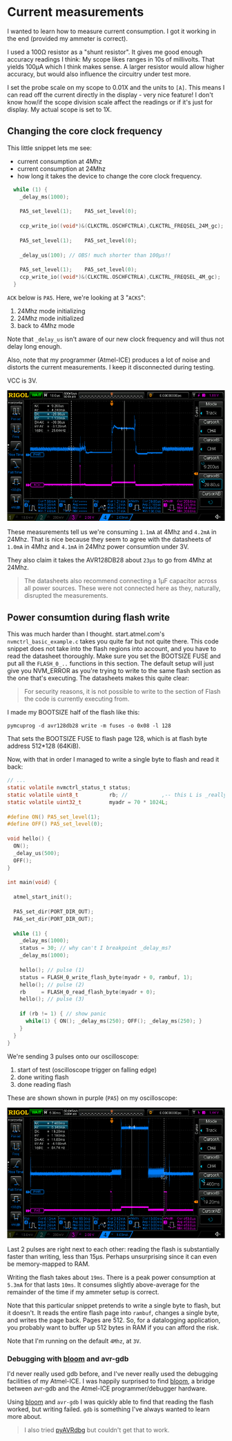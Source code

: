   [bloom]:https://bloom.oscillate.io/

# Current measurements

I wanted to learn how to measure current consumption. I got it working
in the end (provided my ammeter is correct).

I used a 100Ω resistor as a "shunt resistor". It gives me good enough
accuracy readings I think: My scope likes ranges in 10s of
millivolts. That yields 100µA which I think makes sense. A larger
resistor would allow higher accuracy, but would also influence the
circuitry under test more.

I set the probe scale on my scope to 0.01X and the units to
`[A]`. This means I can read off the current directly in the display -
very nice feature! I don't know how/if the scope division scale affect
the readings or if it's just for display. My actual scope is set to
1X.

## Changing the core clock frequency

This little snippet lets me see:

- current consumption at 4Mhz
- current consumption at 24Mhz
- how long it takes the device to change the core clock frequency.

```C
  while (1) {
    _delay_ms(1000);

    PA5_set_level(1);    PA5_set_level(0);
    
    ccp_write_io((void*)&(CLKCTRL.OSCHFCTRLA),CLKCTRL_FREQSEL_24M_gc);

    PA5_set_level(1);    PA5_set_level(0);

    _delay_us(100); // OBS! much shorter than 100µs!!
    
    PA5_set_level(1);    PA5_set_level(0);
    ccp_write_io((void*)&(CLKCTRL.OSCHFCTRLA),CLKCTRL_FREQSEL_4M_gc);
  }
```

`ACK` below is `PA5`. Here, we're looking at 3 "`ACKS`":

1. 24Mhz mode initializing
2. 24Mhz mode initialized
3. back to 4Mhz mode 

Note that `_delay_us` isn't aware of our new clock frequency and will
thus not delay long enough.

Also, note that my programmer (Atmel-ICE) produces a lot of noise and
distorts the current measurements. I keep it disconnected during
testing.

VCC is 3V.

![ss.png](ss.png)

These measurements tell us we're consuming `1.1mA` at 4Mhz and `4.2mA`
in 24Mhz. That is nice because they seem to agree with the datasheets
of `1.0mA` in 4Mhz and `4.1mA` in 24Mhz power consumtion under 3V.

They also claim it takes the AVR128DB28 about `23µs` to go from 4Mhz
at 24Mhz.

> The datasheets also recommend connecting a 1µF capacitor across all
> power sources. These were not connected here as they, naturally,
> disrupted the measurements.

## Power consumtion during flash write

This was much harder than I thought. start.atmel.com's
`nvmctrl_basic_example.c` takes you quite far but not quite
there. This code snippet does not take into the flash regions into
account, and you have to read the datasheet thoroughly. Make sure you
set the BOOTSIZE FUSE and put all the `FLASH_0_..` functions in this
section. The default setup will just give you NVM_ERROR as you're
trying to write to the same flash section as the one that's executing.
The datasheets makes this quite clear:

> For security reasons, it is not possible to write to the section of
> Flash the code is currently executing from.

I made my BOOTSIZE half of the flash like this:

    pymcuprog -d avr128db28 write -m fuses -o 0x08 -l 128
    
That sets the BOOTSIZE FUSE to flash page 128, which is at flash byte
address 512*128 (64KiB).

Now, with that in order I managed to write a single byte to flash and
read it back:

```C
// ...
static volatile nvmctrl_status_t status;
static volatile uint8_t          rb; //           ,-- this L is _really_ important
static volatile uint32_t         myadr = 70 * 1024L;

#define ON() PA5_set_level(1);
#define OFF() PA5_set_level(0);

void hello() {
  ON();
  _delay_us(500);
  OFF();
}

int main(void) {

  atmel_start_init();

  PA5_set_dir(PORT_DIR_OUT);
  PA6_set_dir(PORT_DIR_OUT);
  
  while (1) {
    _delay_ms(1000);
    status = 30; // why can't I breakpoint _delay_ms?
    _delay_ms(1000);

    hello(); // pulse (1)
    status = FLASH_0_write_flash_byte(myadr + 0, rambuf, 1);
    hello(); // pulse (2)
    rb     = FLASH_0_read_flash_byte(myadr + 0);
    hello(); // pulse (3)
    
    if (rb != 1) { // show panic
      while(1) { ON(); _delay_ms(250); OFF(); _delay_ms(250); }
    }
  }
}
```

We're sending 3 pulses onto our oscilloscope:

1. start of test (oscilloscope trigger on falling edge)
2. done writing flash
3. done reading flash

These are shown shown in purple (`PA5`) on my oscilloscope:

![duration and peak](total-duration-and-peak_mA.png)

Last 2 pulses are right next to each other: reading the flash is
substantially faster than writing, less than 15µs. Perhaps
unsurprising since it can even be memory-mapped to RAM.

Writing the flash takes about `19ms`. There is a peak power
consumption at `5.3mA` for that lasts `10ms`. It consumes slightly
above-average for the remainder of the time if my ammeter setup is
correct.

Note that this particular snippet pretends to write a single byte to
flash, but it doesn't. It reads the entire flash page into `rambuf`,
changes a single byte, and writes the page back. Pages are 512. So,
for a datalogging application, you probably want to buffer up 512
bytes in RAM if you can afford the risk.

Note that I'm running on the default `4Mhz`, at `3V`.

### Debugging with [bloom] and avr-gdb

I'd never really used gdb before, and I've never really used the
debugging facilities of my Atmel-ICE. I was happily surprised to find
[bloom], a bridge between avr-gdb and the Atmel-ICE
programmer/debugger hardware.

Using [bloom] and `avr-gdb` I was quickly able to find that reading
the flash worked, but writing failed. `gdb` is something I've always
wanted to learn more about.

> I also tried [pyAVRdbg](https://github.com/stemnic/pyAVRdbg) but
> couldn't get that to work.
